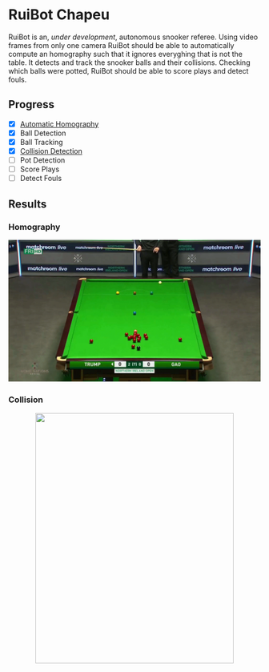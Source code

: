 # RuiBot Chapeu

RuiBot is an, *under development*, autonomous snooker referee. Using video frames from only one camera RuiBot should be able to automatically compute an homography such that it ignores everyghing that is not the table. It detects and track the snooker balls and their collisions. Checking which balls were potted, RuiBot should be able to score plays and detect fouls.

## Progress

- [x] [Automatic Homography](#homography)
- [x] Ball Detection
- [x] Ball Tracking
- [x] [Collision Detection](#collision)
- [ ] Pot Detection
- [ ] Score Plays
- [ ] Detect Fouls

## Results

### Homography

![homography](./misc/homography.gif)

### Collision

<p align="center"> 
    <img src="./misc/collision.gif" width="396" height="500"> 
</p>
